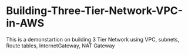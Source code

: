 # Building-Three-Tier-Network-VPC-in-AWS
This is a demonstartion on building 3 Tier Network using VPC, subnets, Route tables, InternetGateway, NAT Gateway
